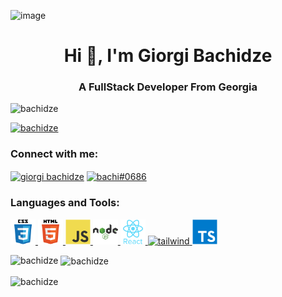 ![image](https://github.com/Bachidze/Bachidze/assets/128929422/d1dbaffd-d348-4090-bc3c-58003d075bab)


<h1 align="center">Hi 👋, I'm Giorgi Bachidze</h1>
<h3 align="center">A FullStack Developer From Georgia</h3>


<p align="left"> <img src="https://komarev.com/ghpvc/?username=bachidze&label=Profile%20views&color=0e75b6&style=flat" alt="bachidze" /> </p>

<p align="left"> <a href="https://github.com/ryo-ma/github-profile-trophy"><img src="https://github-profile-trophy.vercel.app/?username=bachidze" alt="bachidze" /></a> </p>

<h3 align="left">Connect with me:</h3>
<p align="left">
<a href="https://linkedin.com/in/giorgi bachidze" target="blank"><img align="center" src="https://raw.githubusercontent.com/rahuldkjain/github-profile-readme-generator/master/src/images/icons/Social/linked-in-alt.svg" alt="giorgi bachidze" height="30" width="40" /></a>
<a href="https://discord.gg/bachi#0686" target="blank"><img align="center" src="https://raw.githubusercontent.com/rahuldkjain/github-profile-readme-generator/master/src/images/icons/Social/discord.svg" alt="bachi#0686" height="30" width="40" /></a>
</p>

<h3 align="left">Languages and Tools:</h3>
<p align="left"> <a href="https://www.w3schools.com/css/" target="_blank" rel="noreferrer"> <img src="https://raw.githubusercontent.com/devicons/devicon/master/icons/css3/css3-original-wordmark.svg" alt="css3" width="40" height="40"/> </a> <a href="https://www.w3.org/html/" target="_blank" rel="noreferrer"> <img src="https://raw.githubusercontent.com/devicons/devicon/master/icons/html5/html5-original-wordmark.svg" alt="html5" width="40" height="40"/> </a> <a href="https://developer.mozilla.org/en-US/docs/Web/JavaScript" target="_blank" rel="noreferrer"> <img src="https://raw.githubusercontent.com/devicons/devicon/master/icons/javascript/javascript-original.svg" alt="javascript" width="40" height="40"/> </a> <a href="https://nodejs.org" target="_blank" rel="noreferrer"> <img src="https://raw.githubusercontent.com/devicons/devicon/master/icons/nodejs/nodejs-original-wordmark.svg" alt="nodejs" width="40" height="40"/> </a> <a href="https://reactjs.org/" target="_blank" rel="noreferrer"> <img src="https://raw.githubusercontent.com/devicons/devicon/master/icons/react/react-original-wordmark.svg" alt="react" width="40" height="40"/> </a> <a href="https://tailwindcss.com/" target="_blank" rel="noreferrer"> <img src="https://www.vectorlogo.zone/logos/tailwindcss/tailwindcss-icon.svg" alt="tailwind" width="40" height="40"/> </a> <a href="https://www.typescriptlang.org/" target="_blank" rel="noreferrer"> <img src="https://raw.githubusercontent.com/devicons/devicon/master/icons/typescript/typescript-original.svg" alt="typescript" width="40" height="40"/> </a> </p>

<p><img align="left" src="https://github-readme-stats.vercel.app/api/top-langs?username=bachidze&show_icons=true&locale=en&layout=compact" alt="bachidze" /></p>

<p>&nbsp;<img align="center" src="https://github-readme-stats.vercel.app/api?username=bachidze&show_icons=true&locale=en" alt="bachidze" /></p>

<p><img align="center" src="https://github-readme-streak-stats.herokuapp.com/?user=bachidze&" alt="bachidze" /></p>

